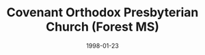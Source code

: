 ---
date: &id001 1998-01-23
end_date: null
location:
  address: null
  city: Forest
  state: MS
minister:
- end: 1999-01-01
  name: Jack Sawyer
  start: 1998-01-23
  type: pastor
- end: 2002-01-01
  name: Edward Ludt
  start: 2000-01-01
  type: pastor
- end: 2005-12-11
  name: Mark Smith
  start: 2003-01-01
  type: pastor
ministers:
- Jack Sawyer
- Edward Ludt
- Mark Smith
name: Covenant Orthodox Presbyterian Church
names:
- end: 2005-12-11
  name: Covenant Orthodox Presbyterian Church
  start: 1998-01-23
origination_date: *id001
raw_data: "Mississippi\nForest\nCovenant Orthodox Presbyterian Church  (January 23,\
  \ 1998\u2013December 11, 2005)\n(reunited with Forest Presbyterian Church, PCA,\
  \ December 11, 2005)\nPastors: Jack Sawyer, 1998\u201399\nEdward Ludt, 2000\u2013\
  2002\nMark Smith, 2003\u20135"
received_from: MISSING
states:
- MS
status:
  active: false
  end_date: 2005-12-11
  reason: reunion
  received_from: null
  withdrawal_to: null
title: Covenant Orthodox Presbyterian Church (Forest MS)

---